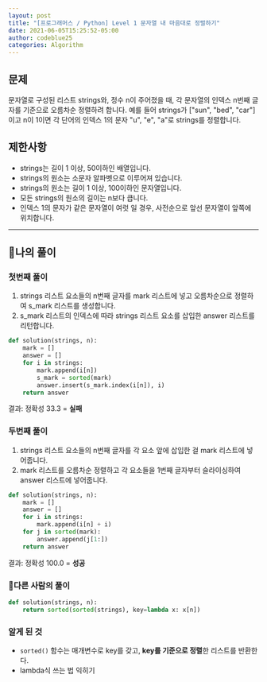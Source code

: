 ```yaml
---
layout: post
title: "[프로그래머스 / Python] Level 1 문자열 내 마음대로 정렬하기"
date: 2021-06-05T15:25:52-05:00
author: codeblue25
categories: Algorithm
---
```


<h2>문제</h2>

문자열로 구성된 리스트 strings와, 정수 n이 주어졌을 때, 각 문자열의 인덱스 n번째 글자를 기준으로 오름차순 정렬하려 합니다. 예를 들어 strings가 ["sun", "bed", "car"]이고 n이 1이면 각 단어의 인덱스 1의 문자 "u", "e", "a"로 strings를 정렬합니다.

<h2>제한사항</h2>

- strings는 길이 1 이상, 50이하인 배열입니다.
- strings의 원소는 소문자 알파벳으로 이루어져 있습니다.
- strings의 원소는 길이 1 이상, 100이하인 문자열입니다.
- 모든 strings의 원소의 길이는 n보다 큽니다.
- 인덱스 1의 문자가 같은 문자열이 여럿 일 경우, 사전순으로 앞선 문자열이 앞쪽에 위치합니다.

---

<h2>🔹나의 풀이</h2>

<h3>첫번째 풀이</h3>

1. strings 리스트 요소들의 n번째 글자를 mark 리스트에 넣고 오름차순으로 정렬하여 s_mark 리스트를 생성합니다.
2. s_mark 리스트의 인덱스에 따라 strings 리스트 요소를 삽입한 answer 리스트를 리턴합니다.

```python
def solution(strings, n):
    mark = []
    answer = []
    for i in strings:
        mark.append(i[n])
        s_mark = sorted(mark)
        answer.insert(s_mark.index(i[n]), i)
    return answer
```

결과: 정확성 33.3 = **실패**<br/>

<h3>두번째 풀이</h3>

1. strings 리스트 요소들의 n번째 글자를 각 요소 앞에 삽입한 걸 mark 리스트에 넣어줍니다.
2. mark 리스트를 오름차순 정렬하고 각 요소들을 1번째 글자부터 슬라이싱하여 answer 리스트에 넣어줍니다.

```python
def solution(strings, n):
    mark = []
    answer = []
    for i in strings:
        mark.append(i[n] + i)
    for j in sorted(mark):
        answer.append(j[1:])
    return answer
```

결과: 정확성 100.0 = **성공**<br/>

<h3>🔸다른 사람의 풀이</h3>

```python
def solution(strings, n):
    return sorted(sorted(strings), key=lambda x: x[n])
```

<h3>알게 된 것</h3>

- `sorted()` 함수는 매개변수로 key를 갖고, **key를 기준으로 정렬**한 리스트를 반환한다.
- lambda식 쓰는 법 익히기

